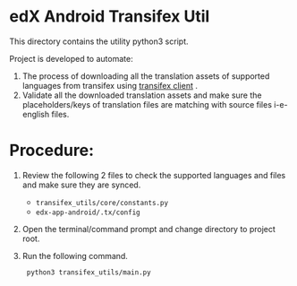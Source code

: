 # edX Android Transifex Util

This directory contains the utility python3 script.
 
Project is developed to automate:
1. The process of downloading all the translation assets of supported 
languages from transifex using 
[transifex client](https://docs.transifex.com/client/introduction) . 
2. Validate all the downloaded translation assets and make sure the
   placeholders/keys of translation files are matching with source files 
   i-e- english files.


# Procedure:
1. Review the following 2 files to check the supported languages and
   files and make sure they are synced.
   - `transifex_utils/core/constants.py`
   - `edx-app-android/.tx/config`
2. Open the terminal/command prompt and change directory to project root.
3. Run the following command.
 
        python3 transifex_utils/main.py
